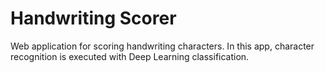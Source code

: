 Handwriting Scorer
==========================================

Web application for scoring handwriting characters.
In this app, character recognition is executed with Deep Learning classification.

